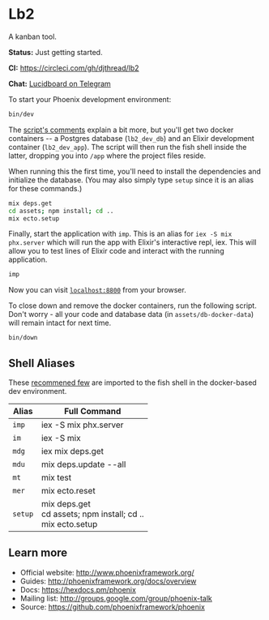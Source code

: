 # Lb2

A kanban tool.

**Status:** Just getting started.

**CI:** https://circleci.com/gh/djthread/lb2

**Chat:** [Lucidboard on Telegram](http://t.me/lucidboard)

To start your Phoenix development environment:

```bash
bin/dev
```

The [script's comments](bin/dev) explain a bit more, but you'll get two
docker containers -- a Postgres database (`lb2_dev_db`) and an Elixir
development container (`lb2_dev_app`). The script will then run the fish shell
inside the latter, dropping you into `/app` where the project files reside.

When running this the first time, you'll need to install the dependencies and
initialize the database. (You may also simply type `setup` since it is an alias
for these commands.)

```bash
mix deps.get
cd assets; npm install; cd ..
mix ecto.setup
```

Finally, start the application with `imp`. This is an alias for `iex -S mix
phx.server` which will run the app with Elixir's interactive repl, iex. This
will allow you to test lines of Elixir code and interact with the running
application.

```bash
imp
```

Now you can visit [`localhost:8800`](http://localhost:8800) from your browser.

To close down and remove the docker containers, run the following script.
Don't worry - all your code and database data (in `assets/db-docker-data`)
will remain intact for next time.

```bash
bin/down
```

## Shell Aliases

These [recommened few](assets/dev-env/config.fish) are imported to the fish
shell in the docker-based dev environment.

| Alias   | Full Command          |
| ------- | --------------------- |
| `imp`   | iex -S mix phx.server |
| `im`    | iex -S mix            |
| `mdg`   | iex mix deps.get      |
| `mdu`   | mix deps.update --all |
| `mt`    | mix test              |
| `mer`   | mix ecto.reset        |
| `setup` | mix deps.get<br>cd assets; npm install; cd ..<br> mix ecto.setup | 

## Learn more

  * Official website: http://www.phoenixframework.org/
  * Guides: http://phoenixframework.org/docs/overview
  * Docs: https://hexdocs.pm/phoenix
  * Mailing list: http://groups.google.com/group/phoenix-talk
  * Source: https://github.com/phoenixframework/phoenix
